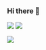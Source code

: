 ### Hi there 👋

<!--
**RGPRafael/RGPRafael** is a ✨ _special_ ✨ repository because its `README.md` (this file) appears on your GitHub profile.

Here are some ideas to get you started:

- 🔭 I’m currently working on ...
- 🌱 I’m currently learning ...
- 👯 I’m looking to collaborate on ...
- 🤔 I’m looking for help with ...
- 💬 Ask me about ...
- 📫 How to reach me: ...
- 😄 Pronouns: ...
- ⚡ Fun fact: ...
-->
<!-- Markdown approach -->
<img src="https://github-readme-stats.vercel.app/api?username=RGPRafael&show_icons=true&theme=dark"/>

<img src="https://github-readme-stats.vercel.app/api/top-langs?username=RGPRafael&layout=compact&theme=dark"/>
<!-- Markdown approach -->

[<img src="https://github-readme-stats.vercel.app/api/pin/?username=RGPRafael&repo=godot&theme=dark"/>](https://github.com/RGPRafael/godot)


